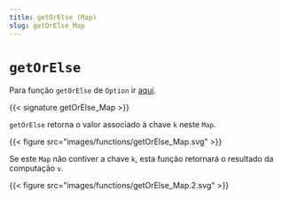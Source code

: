 ```yaml
---
title: getOrElse (Map)
slug: getOrElse_Map
---
```


# `getOrElse`

Para função `getOrElse` de `Option` ir [aquí](../getOrElse_Option).

{{< signature getOrElse_Map >}}

`getOrElse` retorna o valor associado à chave `k` neste `Map`.

{{< figure src="images/functions/getOrElse_Map.svg" >}}

Se este `Map` não contiver a chave `k`, esta função retornará o resultado da computação `v`.

{{< figure src="images/functions/getOrElse_Map.2.svg" >}}

